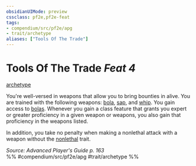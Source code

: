 ```yaml
---
obsidianUIMode: preview
cssclass: pf2e,pf2e-feat
tags:
- compendium/src/pf2e/apg
- trait/archetype
aliases: ["Tools Of The Trade"]
---
```

# Tools Of The Trade  *Feat 4*  
[archetype](../../Rules/traits/archetype.md)  


You're well-versed in weapons that allow you to bring bounties in alive. You are trained with the following weapons: [bola](../equipment/items/bola-apg.md), [sap](../equipment/items/sap.md), and [whip](../equipment/items/whip.md). You gain access to [bolas](../equipment/items/bola-apg.md). Whenever you gain a class feature that grants you expert or greater proficiency in a given weapon or weapons, you also gain that proficiency in the weapons listed.

In addition, you take no penalty when making a nonlethal attack with a weapon without the [nonlethal](../../Rules/traits/nonlethal.md) trait.

*Source: Advanced Player's Guide p. 163*  
%% #compendium/src/pf2e/apg #trait/archetype %%